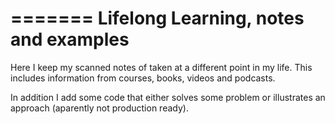 =======
Lifelong Learning, notes and examples
=======
Here I keep my scanned notes of taken at a different point in my life. This includes information from courses, books, videos and podcasts. 

In addition I add some code that either solves some problem or illustrates an approach (aparently not production ready). 
